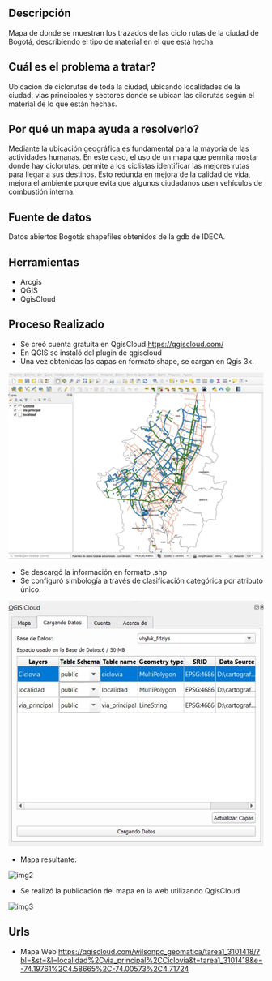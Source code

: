 ## Descripción

Mapa de donde se muestran los trazados de las ciclo rutas de la ciudad de Bogotá, describiendo el tipo de material en el que está hecha

##  Cuál es el problema a tratar?

Ubicación de ciclorutas de toda la ciudad, ubicando localidades de la ciudad, vias principales y sectores donde se ubican las cilorutas según el material de lo que están hechas. 

##  Por qué un mapa ayuda a resolverlo?

Mediante la ubicación geográfica es fundamental para la mayoría de las actividades humanas. En este caso, el uso de un mapa que permita mostar donde hay ciclorutas, permite a los ciclistas identificar las mejores rutas para llegar a sus destinos. Esto redunda en mejora de la calidad de vida, mejora el ambiente porque evita que algunos ciudadanos usen vehículos de combustión interna.

## Fuente de datos

Datos abiertos Bogotá: shapefiles obtenidos de la gdb de IDECA.

##  Herramientas

- Arcgis
- QGIS
- QgisCloud

##  Proceso Realizado

- Se creó cuenta gratuita en QgisCloud https://qgiscloud.com/
- En QGIS se instaló del plugin de qgiscloud
- Una vez obtenidas las capas en formato shape, se cargan en Qgis 3x.


![carga](images/carga_shapes.jpg)


- Se descargó la información en formato .shp
- Se configuró simbología a través de clasificación categórica por atributo único.

![img1](images/qgis_cloud_carga.jpg)

- Mapa resultante:

![img2](images/00_mapa.png)

- Se realizó la publicación del mapa en la web utilizando QgisCloud

![img3](images/00_publicado.png)


##  Urls

- Mapa Web 
https://qgiscloud.com/wilsonpc_geomatica/tarea1_3101418/?bl=&st=&l=localidad%2Cvia_principal%2CCiclovia&t=tarea1_3101418&e=-74.19761%2C4.58665%2C-74.00573%2C4.71724


